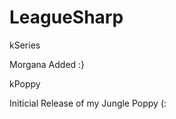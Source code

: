 LeagueSharp
===========

kSeries

Morgana Added :}


kPoppy

Initicial Release of my Jungle Poppy (:
